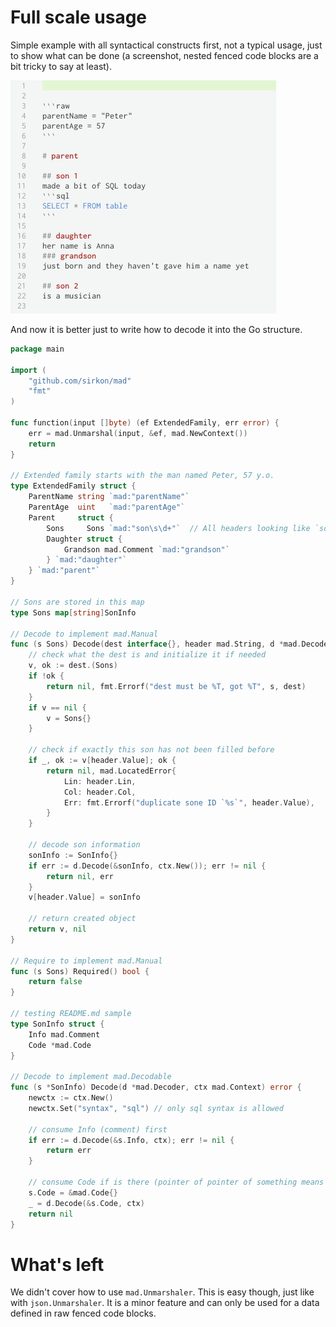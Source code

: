 # Full scale usage

Simple example with all syntactical constructs first, not a typical usage, just to show what can be done (a screenshot, 
nested fenced code blocks are a bit tricky to say at least).

![usage_example](allfeatures.png)

And now it is better just to write how to decode it into the Go structure.

```go
package main

import (
	"github.com/sirkon/mad"
	"fmt"
)	

func function(input []byte) (ef ExtendedFamily, err error) {
	err = mad.Unmarshal(input, &ef, mad.NewContext())
	return
}

// Extended family starts with the man named Peter, 57 y.o.
type ExtendedFamily struct {
	ParentName string `mad:"parentName"`
	ParentAge  uint   `mad:"parentAge"`
	Parent     struct {
		Sons     Sons `mad:"son\s\d+"`  // All headers looking like `son 123` are matched against Sons field
		Daughter struct {
			Grandson mad.Comment `mad:"grandson"`
		} `mad:"daughter"`
	} `mad:"parent"`
}

// Sons are stored in this map
type Sons map[string]SonInfo

// Decode to implement mad.Manual
func (s Sons) Decode(dest interface{}, header mad.String, d *mad.Decoder, ctx mad.Context) (mad.Manual, error) {
	// check what the dest is and initialize it if needed
	v, ok := dest.(Sons)
	if !ok {
		return nil, fmt.Errorf("dest must be %T, got %T", s, dest)
	}
	if v == nil {
		v = Sons{}
	}

	// check if exactly this son has not been filled before
	if _, ok := v[header.Value]; ok {
		return nil, mad.LocatedError{
			Lin: header.Lin,
			Col: header.Col,
			Err: fmt.Errorf("duplicate sone ID `%s`", header.Value),
		}
	}

	// decode son information
	sonInfo := SonInfo{}
	if err := d.Decode(&sonInfo, ctx.New()); err != nil {
		return nil, err
	}
	v[header.Value] = sonInfo

	// return created object
	return v, nil
}

// Require to implement mad.Manual
func (s Sons) Required() bool {
	return false
}

// testing README.md sample
type SonInfo struct {
	Info mad.Comment
	Code *mad.Code
}

// Decode to implement mad.Decodable
func (s *SonInfo) Decode(d *mad.Decoder, ctx mad.Context) error {
	newctx := ctx.New()
	newctx.Set("syntax", "sql") // only sql syntax is allowed

	// consume Info (comment) first
	if err := d.Decode(&s.Info, ctx); err != nil {
		return err
	}

	// consume Code if is there (pointer of pointer of something means it is not mandatory)
	s.Code = &mad.Code{}
	_ = d.Decode(&s.Code, ctx)
	return nil
}
```

# What's left
We didn't cover how to use `mad.Unmarshaler`. This is easy though, just like with `json.Unmarshaler`. It is a minor 
feature and can only be used for a data defined in raw fenced code blocks.

